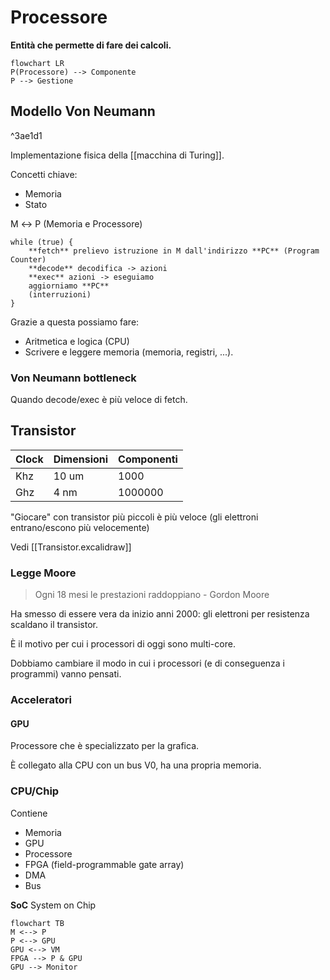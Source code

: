 # Processore

**Entità che permette di fare dei calcoli.**

```mermaid
flowchart LR
P(Processore) --> Componente
P --> Gestione
```

## Modello Von Neumann

^3ae1d1

Implementazione fisica della [[macchina di Turing]].

Concetti chiave:
- Memoria
- Stato

M ↔ P (Memoria e Processore)

```
while (true) {
    **fetch** prelievo istruzione in M dall'indirizzo **PC** (Program Counter)
    **decode** decodifica -> azioni
    **exec** azioni -> eseguiamo
    aggiorniamo **PC**
    (interruzioni)
}
```

Grazie a questa possiamo fare:
- Aritmetica e logica (CPU)
- Scrivere e leggere memoria (memoria, registri, ...).

### Von Neumann bottleneck

Quando decode/exec è più veloce di fetch.

## Transistor

| Clock | Dimensioni | Componenti |
|-------|------------|------------|
| Khz   | 10 um      | 1000       |
| Ghz   | 4 nm       | 1000000    |

"Giocare" con transistor più piccoli è più veloce (gli elettroni entrano/escono più velocemente)

Vedi [[Transistor.excalidraw]]

### Legge Moore

> Ogni 18 mesi le prestazioni raddoppiano
\- Gordon Moore


Ha smesso di essere vera da inizio anni 2000: gli elettroni per resistenza scaldano il transistor.

È il motivo per cui i processori di oggi sono multi-core.

Dobbiamo cambiare il modo in cui i processori (e di conseguenza i programmi) vanno pensati.

### Acceleratori

#### GPU

Processore che è specializzato per la grafica.

È collegato alla CPU con un bus V0, ha una propria memoria.

### CPU/Chip

Contiene

- Memoria
- GPU
- Processore
- FPGA (field-programmable gate array)
- DMA
- Bus

**SoC** System on Chip

```mermaid
flowchart TB
M <--> P
P <--> GPU
GPU <--> VM
FPGA --> P & GPU
GPU --> Monitor
```
